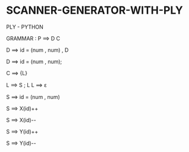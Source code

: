 # SCANNER-GENERATOR-WITH-PLY
PLY - PYTHON


GRAMMAR : P ==> D C

D ==> id = (num , num) , D

D ==> id = (num , num);

C ==> {L}

L ==> S ; L L ==> ԑ

S ==> id = (num , num)

S ==> X(id)++

S ==> X(id)--

S ==> Y(id)++

S ==> Y(id)--
